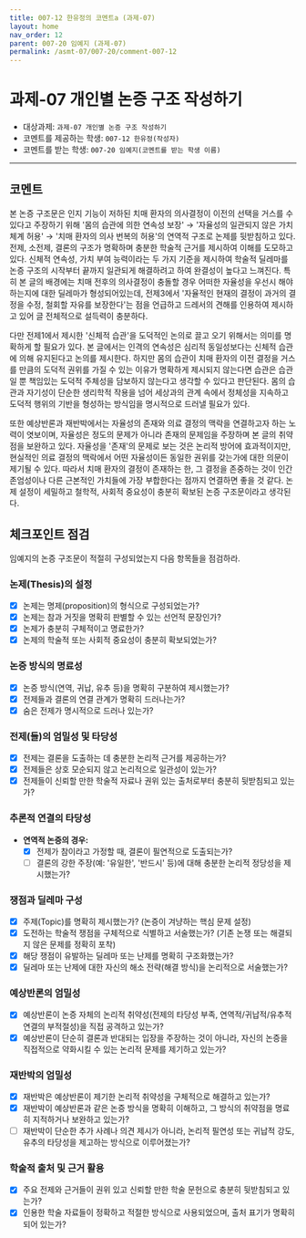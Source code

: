 ```yaml
---
title: 007-12 한유정의 코멘트a (과제-07) 
layout: home
nav_order: 12
parent: 007-20 임예지 (과제-07)
permalink: /asmt-07/007-20/comment-007-12
---
```


# 과제-07 개인별 논증 구조 작성하기

- 대상과제: `과제-07 개인별 논증 구조 작성하기`
- 코멘트를 제공하는 학생: `007-12 한유정(작성자)` 
- 코멘트를 받는 학생: `007-20 임예지(코멘트를 받는 학생 이름)` 

---

## 코멘트

본 논증 구조문은 인지 기능이 저하된 치매 환자의 의사결정이 이전의 선택을 거스를 수 있다고 주장하기 위해 '몸의 습관에 의한 연속성 보장' → '자율성의 일관되지 않은 가치 체계 허용' → '치매 환자의 의사 번복의 허용'의 연역적 구조로 논제를 뒷받침하고 있다. 전제, 소전제, 결론의 구조가 명확하며 충분한 학술적 근거를 제시하여 이해를 도모하고 있다. 신체적 연속성, 가치 부여 능력이라는 두 가지 기준을 제시하여 학술적 딜레마를 논증 구조의 시작부터 끝까지 일관되게 해결하려고 하여 완결성이 높다고 느껴진다. 특히 본 글의 배경에는 치매 전후의 의사결정이 충돌할 경우 어떠한 자율성을 우선시 해야하는지에 대한 딜레마가 형성되어있는데, 전제3에서 '자율적인 현재의 결정이 과거의 결정을 수정, 철회할 자유를 보장한다'는 점을 언급하고 드레서의 견해를 인용하여 제시하고 있어 글 전체적으로 설득력이 충분하다.  

다만 전제1에서 제시한 '신체적 습관'을 도덕적인 논의로 끌고 오기 위해서는 의미를 명확하게 할 필요가 있다. 본 글에서는 인격의 연속성은 심리적 동일성보다는 신체적 습관에 의해 유지된다고 논의를 제시한다. 하지만 몸의 습관이 치매 환자의 이전 결정을 거스를 만큼의 도덕적 권위를 가질 수 있는 이유가 명확하게 제시되지 않는다면 습관은 습관일 뿐 책임있는 도덕적 주체성을 담보하지 않는다고 생각할 수 있다고 판단된다. 몸의 습관과 자기성이 단순한 생리학적 작용을 넘어 세상과의 관계 속에서 정체성을 지속하고 도덕적 행위의 기반을 형성하는 방식임을 명시적으로 드러낼 필요가 있다.   

또한 예상반론과 재반박에서는 자율성의 존재와 의료 결정의 맥락을 연결하고자 하는 노력이 엿보이며, 자율성은 정도의 문제가 아니라 존재의 문제임을 주장하며 본 글의 취약점을 보완하고 있다. 자율성을 '존재'의 문제로 보는 것은 논리적 방어에 효과적이지만, 현실적인 의료 결정의 맥락에서 어떤 자율성이든 동일한 권위를 갖는가에 대한 의문이 제기될 수 있다. 따라서 치매 환자의 결정이 존재하는 한, 그 결정을 존중하는 것이 인간 존엄성이나 다른 근본적인 가치들에 가장 부합한다는 점까지 연결하면 좋을 것 같다. 논제 설정이 세밀하고 철학적, 사회적 중요성이 충분히 확보된 논증 구조문이라고 생각된다.  

## 체크포인트 점검  

임예지의 논증 구조문이 적절히 구성되었는지 다음 항목들을 점검하라.  

### **논제(Thesis)의 설정**
- [x] 논제는 명제(proposition)의 형식으로 구성되었는가?
- [x] 논제는 참과 거짓을 명확히 판별할 수 있는 선언적 문장인가?
- [x] 논제가 충분히 구체적이고 명료한가?
- [x] 논제의 학술적 또는 사회적 중요성이 충분히 확보되었는가?

### **논증 방식의 명료성**
- [x] 논증 방식(연역, 귀납, 유추 등)을 명확히 구분하여 제시했는가?
- [x] 전제들과 결론의 연결 관계가 명확히 드러나는가?
- [x] 숨은 전제가 명시적으로 드러나 있는가?

### **전제(들)의 엄밀성 및 타당성**
- [x] 전제는 결론을 도출하는 데 충분한 논리적 근거를 제공하는가?
- [x] 전제들은 상호 모순되지 않고 논리적으로 일관성이 있는가?
- [x] 전제들이 신뢰할 만한 학술적 자료나 권위 있는 출처로부터 충분히 뒷받침되고 있는가?

### **추론적 연결의 타당성**
- **연역적 논증의 경우:**
  - [x] 전제가 참이라고 가정할 때, 결론이 필연적으로 도출되는가?
  - [ ] 결론의 강한 주장(예: '유일한', '반드시' 등)에 대해 충분한 논리적 정당성을 제시했는가?

### **쟁점과 딜레마 구성**
- [x] 주제(Topic)를 명확히 제시했는가? (논증이 겨냥하는 핵심 문제 설정)
- [x] 도전하는 학술적 쟁점을 구체적으로 식별하고 서술했는가? (기존 논쟁 또는 해결되지 않은 문제를 정확히 포착)
- [x] 해당 쟁점이 유발하는 딜레마 또는 난제를 명확히 구조화했는가?
- [x] 딜레마 또는 난제에 대한 자신의 해소 전략(해결 방식)을 논리적으로 서술했는가?

### **예상반론의 엄밀성**
- [x] 예상반론이 논증 자체의 논리적 취약성(전제의 타당성 부족, 연역적/귀납적/유추적 연결의 부적절성)을 직접 공격하고 있는가?
- [x] 예상반론이 단순히 결론과 반대되는 입장을 주장하는 것이 아니라, 자신의 논증을 직접적으로 약화시킬 수 있는 논리적 문제를 제기하고 있는가?

### **재반박의 엄밀성**
- [x] 재반박은 예상반론이 제기한 논리적 취약성을 구체적으로 해결하고 있는가?
- [x] 재반박이 예상반론과 같은 논증 방식을 명확히 이해하고, 그 방식의 취약점을 명료히 지적하거나 보완하고 있는가?
- [ ] 재반박이 단순한 추가 사례나 의견 제시가 아니라, 논리적 필연성 또는 귀납적 강도, 유추의 타당성을 제고하는 방식으로 이루어졌는가?

### **학술적 출처 및 근거 활용**
- [x] 주요 전제와 근거들이 권위 있고 신뢰할 만한 학술 문헌으로 충분히 뒷받침되고 있는가?
- [x] 인용한 학술 자료들이 정확하고 적절한 방식으로 사용되었으며, 출처 표기가 명확히 되어 있는가?
